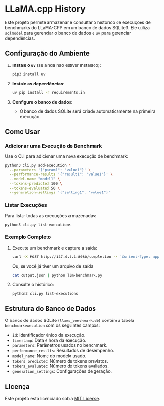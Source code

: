 # LLaMA.cpp History

Este projeto permite armazenar e consultar o histórico de execuções de benchmarks do LLaMA-CPP em um banco de dados SQLite3. Ele utiliza `sqlmodel` para gerenciar o banco de dados e `uv` para gerenciar dependências.

## Configuração do Ambiente

1. **Instale o `uv`** (se ainda não estiver instalado):
   ```bash
   pip3 install uv
   ```

2. **Instale as dependências**:
   ```bash
   uv pip install -r requirements.in
   ```

3. **Configure o banco de dados**:
   - O banco de dados SQLite será criado automaticamente na primeira execução.

## Como Usar

### Adicionar uma Execução de Benchmark

Use o CLI para adicionar uma nova execução de benchmark:
```bash
python3 cli.py add-execution \
  --parameters '{"param1": "value1"}' \
  --performance-results '{"result1": "value1"}' \
  --model-name "model1" \
  --tokens-predicted 100 \
  --tokens-evaluated 50 \
  --generation-settings '{"setting1": "value1"}'
```

### Listar Execuções

Para listar todas as execuções armazenadas:
```bash
python3 cli.py list-executions
```

### Exemplo Completo

1. Execute um benchmark e capture a saída:
   ```bash
   curl -X POST http://127.0.0.1:8080/completion -H 'Content-Type: application/json' -d @/root/benchmark_results/benchmark_prompt_payload.json | python llm-benchmark.py
   ```

   Ou, se você já tiver um arquivo de saída:
   ```bash
   cat output.json | python llm-benchmark.py
   ```

2. Consulte o histórico:
   ```bash
   python3 cli.py list-executions
   ```

## Estrutura do Banco de Dados

O banco de dados SQLite (`llama_benchmark.db`) contém a tabela `benchmarkexecution` com os seguintes campos:
- `id`: Identificador único da execução.
- `timestamp`: Data e hora da execução.
- `parameters`: Parâmetros usados no benchmark.
- `performance_results`: Resultados de desempenho.
- `model_name`: Nome do modelo usado.
- `tokens_predicted`: Número de tokens previstos.
- `tokens_evaluated`: Número de tokens avaliados.
- `generation_settings`: Configurações de geração.



## Licença

Este projeto está licenciado sob a [MIT License](LICENSE).



